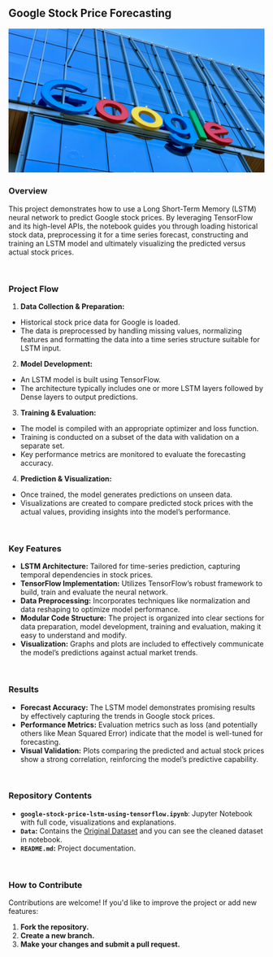 ## Google Stock Price Forecasting
[![](Image.jpg)](https://unsplash.com/photos/the-google-logo-is-displayed-on-the-side-of-a-building-r-oebX7qWxM)

### Overview
This project demonstrates how to use a Long Short-Term Memory (LSTM) neural network to predict Google stock prices. By leveraging TensorFlow and its high-level APIs, the notebook guides you through loading historical stock data, preprocessing it for a time series forecast, constructing and training an LSTM model and ultimately visualizing the predicted versus actual stock prices.

<br>

### Project Flow
1. **Data Collection & Preparation:**
  - Historical stock price data for Google is loaded.
  - The data is preprocessed by handling missing values, normalizing features and formatting the data into a time series structure suitable for LSTM input.

2. **Model Development:**
  - An LSTM model is built using TensorFlow.
  - The architecture typically includes one or more LSTM layers followed by Dense layers to output predictions.

3. **Training & Evaluation:**
  - The model is compiled with an appropriate optimizer and loss function.
  - Training is conducted on a subset of the data with validation on a separate set.
  - Key performance metrics are monitored to evaluate the forecasting accuracy.

4. **Prediction & Visualization:**
  - Once trained, the model generates predictions on unseen data.
  - Visualizations are created to compare predicted stock prices with the actual values, providing insights into the model’s performance.

<br>

### Key Features
- **LSTM Architecture:** Tailored for time-series prediction, capturing temporal dependencies in stock prices.
- **TensorFlow Implementation:** Utilizes TensorFlow’s robust framework to build, train and evaluate the neural network.
- **Data Preprocessing:** Incorporates techniques like normalization and data reshaping to optimize model performance.
- **Modular Code Structure:** The project is organized into clear sections for data preparation, model development, training and evaluation, making it easy to understand and modify.
- **Visualization:** Graphs and plots are included to effectively communicate the model’s predictions against actual market trends.

<br>

### Results
- **Forecast Accuracy:** The LSTM model demonstrates promising results by effectively capturing the trends in Google stock prices.
- **Performance Metrics:** Evaluation metrics such as loss (and potentially others like Mean Squared Error) indicate that the model is well-tuned for forecasting.
- **Visual Validation:** Plots comparing the predicted and actual stock prices show a strong correlation, reinforcing the model’s predictive capability.

<br>

### Repository Contents
- **`google-stock-price-lstm-using-tensorflow.ipynb`**: Jupyter Notebook with full code, visualizations and explanations.
- **`Data`:** Contains the [Original Dataset](https://www.kaggle.com/datasets/soroushesnaashari/google-stock-price-2018-2025) and you can see the cleaned dataset in notebook.
- **`README.md`:** Project documentation.

<br>

### How to Contribute
Contributions are welcome! If you'd like to improve the project or add new features:

1. **Fork the repository.**
2. **Create a new branch.**
3. **Make your changes and submit a pull request.**
